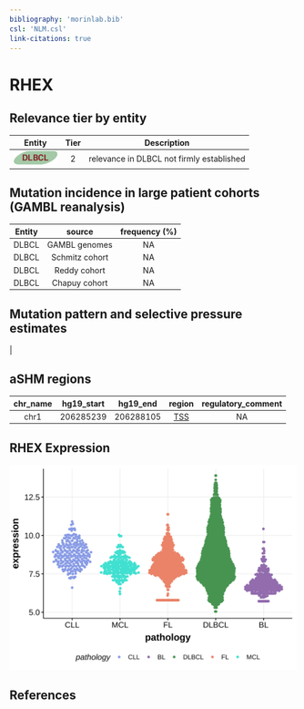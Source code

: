 ```yaml
---
bibliography: 'morinlab.bib'
csl: 'NLM.csl'
link-citations: true
---
```

# RHEX

## Relevance tier by entity

|Entity|Tier|Description                              |
|:------:|:----:|-----------------------------------------|
|![DLBCL](images/icons/DLBCL_tier2.png) |2   |relevance in DLBCL not firmly established|

## Mutation incidence in large patient cohorts (GAMBL reanalysis)

|Entity|source        |frequency (%)|
|:------:|:--------------:|:-------------:|
|DLBCL |GAMBL genomes |NA           |
|DLBCL |Schmitz cohort|NA           |
|DLBCL |Reddy cohort  |NA           |
|DLBCL |Chapuy cohort |NA           |

## Mutation pattern and selective pressure estimates

|

## aSHM regions

|chr_name|hg19_start|hg19_end |region                                                                                     |regulatory_comment|
|:--------:|:----------:|:---------:|:-------------------------------------------------------------------------------------------:|:------------------:|
|chr1    |206285239 |206288105|[TSS](https://genome.ucsc.edu/s/rdmorin/GAMBL%20hg19?position=chr1%3A206285239%2D206288105)|NA                |
## RHEX Expression
![](images/gene_expression/RHEX_by_pathology.svg)
<!-- ORIGIN: Unknown -->

## References
